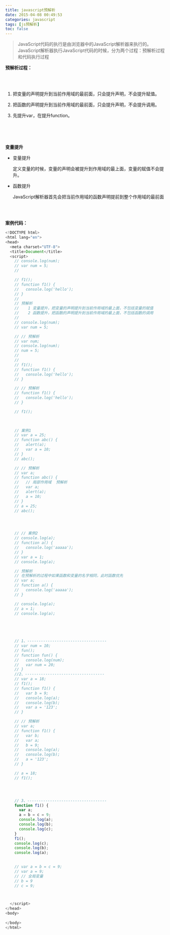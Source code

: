 ```yaml
---
title: javascript预解析
date: 2015-04-08 00:49:53
categories: javascript
tags: [js预解析]
toc: false 
---
```


> JavaScript代码的执行是由浏览器中的JavaScript解析器来执行的。JavaScript解析器执行JavaScript代码的时候，分为两个过程：预解析过程和代码执行过程



**预解析过程：**

<br>

<br>

1. 把变量的声明提升到当前作用域的最前面，只会提升声明，不会提升赋值。

2. 把函数的声明提升到当前作用域的最前面，只会提升声明，不会提升调用。

3. 先提升var，在提升function。

   <br>

   <br>

   <br>



**变量提升**



- 变量提升

  定义变量的时候，变量的声明会被提升到作用域的最上面，变量的赋值不会提升。

- 函数提升

  JavaScript解析器首先会把当前作用域的函数声明提前到整个作用域的最前面

<br>

<br>

**案例代码：**



```javascript
<!DOCTYPE html>
<html lang="en">
<head>
  <meta charset="UTF-8">
  <title>Document</title>
  <script>
    // console.log(num);
    // var num = 5;
    // 

    // f1();
    // function f1() {
    //   console.log('hello');
    // }
    // 
    // 预解析
    //    1 变量提升，把变量的声明提升到当前作用域的最上面，不包括变量的赋值
    //    2 函数提升，把函数的声明提升到当前作用域的最上面，不包括函数的调用
    //    
    // console.log(num);
    // var num = 5;

    // // 预解析
    // var num;
    // console.log(num);
    // num = 5;
    // 
    // 
    // f1();
    // function f1() {
    //   console.log('hello');
    // }

    // // 预解析
    // function f1() {
    //   console.log('hello');
    // }

    // f1();
    
    

    // 案例1
    // var a = 25;
    // function abc() {
    //   alert(a); 
    //   var a = 10;
    // }
    // abc();

    // // 预解析
    // var a;
    // function abc() {
    //   // 局部作用域  预解析
    //   var a;
    //   alert(a); 
    //   a = 10;
    // }
    // a = 25;
    // abc();




    // // 案例2
    // console.log(a);
    // function a() {
    //   console.log('aaaaa');
    // }
    // var a = 1;
    // console.log(a);

    // 预解析
    // 在预解析的过程中如果函数和变量的名字相同，此时函数优先
    // var a;
    // function a() {
    //   console.log('aaaaa');
    // }

    // console.log(a);
    // a = 1;
    // console.log(a);

    
    


    // 1、-----------------------------------
    // var num = 10;
    // fun();
    // function fun() {
    //   console.log(num);
    //   var num = 20;
    // }
    //2、-----------------------------------
    // var a = 18;
    // f1();
    // function f1() {
    //   var b = 9;
    //   console.log(a);
    //   console.log(b);
    //   var a = '123';
    // }

    // // 预解析
    // var a;
    // function f1() {
    //   var b;
    //   var a;
    //   b = 9;
    //   console.log(a);
    //   console.log(b);
    //   a = '123';
    // }

    // a = 18;
    // f1();




    // 3、-----------------------------------
    function f1() {
      var a;
      a = b = c = 9;
      console.log(a);
      console.log(b);
      console.log(c);
    }
    f1();
    console.log(c);
    console.log(b);
    console.log(a);
    

    // var a = b = c = 9;
    // var a = 9;
    // // 全局变量
    // b = 9
    // c = 9;



  </script>
</head>
<body>
  
</body>
</html>

```

